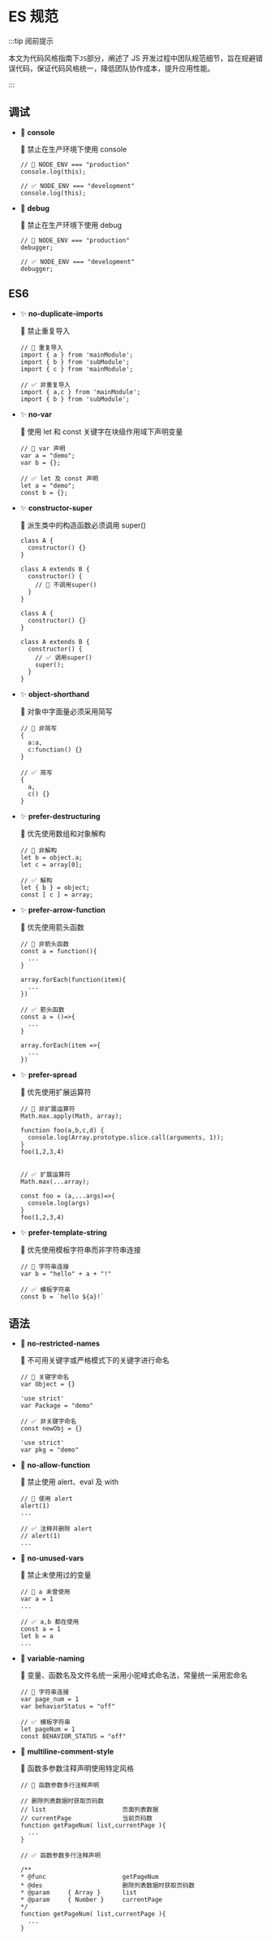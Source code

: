 # ES 规范

:::tip 阅前提示

本文为代码风格指南下<code>JS</code>部分，阐述了 JS 开发过程中团队规范细节，旨在规避错误代码，保证代码风格统一，降低团队协作成本，提升应用性能。

:::

## 调试

- 🐞 **console**

  🚫 禁止在生产环境下使用 console

  ```javascript{1-2,4-5}
  // 🔴 NODE_ENV === "production"
  console.log(this);

  // ✅ NODE_ENV === "development"
  console.log(this);
  ```

* 🐞 **debug**

  🚫 禁止在生产环境下使用 debug

  ```javascript{1-2,4-5}
  // 🔴 NODE_ENV === "production"
  debugger;

  // ✅ NODE_ENV === "development"
  debugger;
  ```

## ES6

- ✨ **no-duplicate-imports**

  🚫 禁止重复导入

  ```javascript{1-4,6-8}
  // 🔴 重复导入
  import { a } from 'mainModule';
  import { b } from 'subModule';
  import { c } from 'mainModule';

  // ✅ 非重复导入
  import { a,c } from 'mainModule';
  import { b } from 'subModule';
  ```
- ✨ **no-var**

  🤩 使用 let 和 const 关键字在块级作用域下声明变量

  ```javascript{1-3,5-7}
  // 🔴 var 声明
  var a = "demo";
  var b = {};

  // ✅ let 及 const 声明
  let a = "demo";
  const b = {};
  ```
- ✨ **constructor-super**

  🤔 派生类中的构造函数必须调用 super()

  ```javascript{1-9,11-20}
  class A {
    constructor() {}
  }

  class A extends B {
    constructor() {
      // 🔴 不调用super()
    }
  }

  class A {
    constructor() {}
  }

  class A extends B {
    constructor() {
      // ✅ 调用super()
      super();
    }
  }
  ```
- ✨ **object-shorthand**

  🤔 对象中字面量必须采用简写

  ```javascript{1-5,7-11}
  // 🔴 非简写
  {
    a:a,
    c:function() {}
  }

  // ✅ 简写
  {
    a,
    c() {}
  }
  ```
- ✨ **prefer-destructuring**

  🤩 优先使用数组和对象解构

  ```javascript{1-3,5-7}
  // 🔴 非解构
  let b = object.a;
  let c = array[0];

  // ✅ 解构
  let { b } = object;
  const [ c ] = array;
  ```
- ✨ **prefer-arrow-function**

  🤩 优先使用箭头函数

  ```javascript{1-8,10-17}
  // 🔴 非箭头函数
  const a = function(){
    ...
  }

  array.forEach(function(item){
    ...
  })

  // ✅ 箭头函数
  const a = ()=>{
    ...
  }

  array.forEach(item =>{
    ...
  })
  ```
- ✨ **prefer-spread**

  🤩 优先使用扩展运算符

  ```javascript{1-7,10-16}
  // 🔴 非扩展运算符
  Math.max.apply(Math, array);

  function foo(a,b,c,d) {
    console.log(Array.prototype.slice.call(arguments, 1));
  }
  foo(1,2,3,4)


  // ✅ 扩展运算符
  Math.max(...array);

  const foo = (a,...args)=>{
    console.log(args)
  }
  foo(1,2,3,4)
  
  ```
- ✨ **prefer-template-string**

  🤩 优先使用模板字符串而非字符串连接

  ```javascript{1-2,4-5}
  // 🔴 字符串连接
  var b = "hello" + a + "!"

  // ✅ 模板字符串
  const b = `hello ${a}!`
  ```

## 语法

- 💄 **no-restricted-names**

  🚫 不可用关键字或严格模式下的关键字进行命名

  ```javascript{1-5,7-11}
  // 🔴 关键字命名
  var Object = {}
  
  'use strict'
  var Package = "demo"

  // ✅ 非关键字命名
  const newObj = {}
  
  'use strict'
  var pkg = "demo"
  ```
- 💄 **no-allow-function**

  🚫 禁止使用 alert、eval 及 with

  ```javascript{1-3,5-8}
  // 🔴 使用 alert
  alert(1)
  ...

  // ✅ 注释并删除 alert
  // alert(1)
  ...
  ```
- 💄 **no-unused-vars**

  🚫 禁止未使用过的变量

  ```javascript{1-3,5-8}
  // 🔴 a 未曾使用
  var a = 1
  ...

  // ✅ a,b 都在使用
  const a = 1
  let b = a
  ...
  ```
- 💄 **variable-naming**

  🤔 变量、函数名及文件名统一采用小驼峰式命名法，常量统一采用宏命名

  ```javascript{1-3,5-7}
  // 🔴 字符串连接
  var page_num = 1
  var behaviorStatus = "off"

  // ✅ 模板字符串
  let pageNum = 1
  const BEHAVIOR_STATUS = "off"
  ```

- 💄 **multiline-comment-style**

  🤔 函数多参数注释声明使用特定风格

  ```javascript{1-8,10-20}
  // 🔴 函数参数多行注释声明

  // 删除列表数据时获取页码数
  // list                     页面列表数据
  // currentPage              当前页码数
  function getPageNum( list,currentPage ){
    ...
  }
  
  // ✅ 函数参数多行注释声明

  /**
  * @func                     getPageNum
  * @des                      删除列表数据时获取页码数
  * @param     { Array }      list 
  * @param     { Number }     currentPage 
  */
  function getPageNum( list,currentPage ){
    ...
  }
  ```

<style>
div[class*="language-"] {
  background-color: #021527;
}
div[class*="language-"] .highlight-lines .highlighted{
  background-color: #022a4b;
  display: block;
  padding-right: 1em;
  padding-left: 1.25em;
  border-left: .25em solid #3eaf7c;
}
</style>
